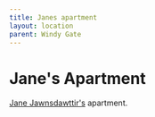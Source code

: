 ```yaml
---
title: Janes apartment
layout: location
parent: Windy Gate
---
```


# Jane's Apartment
[Jane Jawnsdawttir's](/FATE_in_the_BAWG/NPCs/Jane_Jawnsdawttir.html) apartment.
